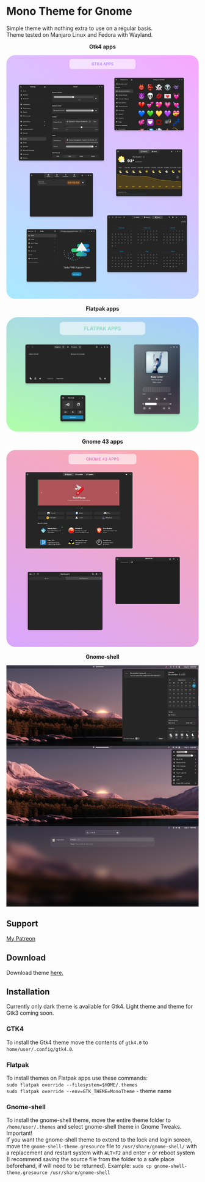 # Mono Theme for Gnome
Simple theme with nothing extra to use on a regular basis.  
Theme tested on Manjaro Linux and Fedora with Wayland.

<p align="center"><b>Gtk4 apps</b></p>
<p align="center">
  <img alt="apps" src="images/apps.png">
</p>

<p align="center"><b>Flatpak apps</b></p>
<p align="center">
  <img alt="flatpak" src="images/flatpak.png">
</p>

<p align="center"><b>Gnome 43 apps</b></p>
<p align="center">
  <img alt="apps" src="images/gnome43.png">
</p>

<p align="center"><b>Gnome-shell</b></p>
<p align="center">
  <img alt="apps" src="images/gnome-shell.png">
</p>

## Support
[My Patreon](https://www.patreon.com/witalihirsch)

## Download
Download theme [here.](https://github.com/witalihirsch/Mono-gtk-theme/releases)

## Installation
Currently only dark theme is available for Gtk4. Light theme and theme for Gtk3 coming soon.

### GTK4
To install the Gtk4 theme move the contents of `gtk4.0` to `home/user/.config/gtk4.0`.

### Flatpak
To install themes on Flatpak apps use these commands:  
```sudo flatpak override --filesystem=$HOME/.themes```  
```sudo flatpak override --env=GTK_THEME=MonoTheme``` - theme name

### Gnome-shell
To install the gnome-shell theme, move the entire theme folder to `/home/user/.themes` and select gnome-shell theme in Gnome Tweaks.  
Important!  
If you want the gnome-shell theme to extend to the lock and login screen, move the `gnome-shell-theme.gresource` file to `/usr/share/gnome-shell/` with a replacement and restart system with `ALT+F2` and enter `r` or reboot system (I recommend saving the source file from the folder to a safe place beforehand, if will need to be returned).
Example: ```sudo cp gnome-shell-theme.gresource /usr/share/gnome-shell```


